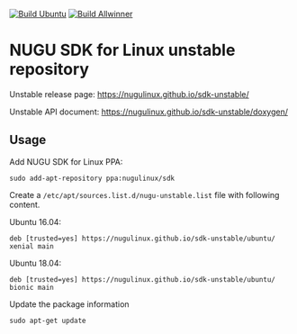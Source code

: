 [![Build Ubuntu](https://github.com/nugulinux/sdk-unstable/workflows/Build%20Ubuntu/badge.svg)]((https://github.com/nugulinux/sdk-unstable/actions?query=workflow%3A%22Build+Ubuntu%22)) [![Build Allwinner](https://github.com/nugulinux/sdk-unstable/workflows/Build%20Allwinner/badge.svg)]((https://github.com/nugulinux/sdk-unstable/actions?query=workflow%3A%22Build+Allwinner%22))

# NUGU SDK for Linux unstable repository

Unstable release page: <https://nugulinux.github.io/sdk-unstable/>

Unstable API document: <https://nugulinux.github.io/sdk-unstable/doxygen/>

## Usage

Add NUGU SDK for Linux PPA:

    sudo add-apt-repository ppa:nugulinux/sdk

Create a `/etc/apt/sources.list.d/nugu-unstable.list` file with following content.

Ubuntu 16.04:

    deb [trusted=yes] https://nugulinux.github.io/sdk-unstable/ubuntu/ xenial main

Ubuntu 18.04:

    deb [trusted=yes] https://nugulinux.github.io/sdk-unstable/ubuntu/ bionic main

Update the package information

    sudo apt-get update
